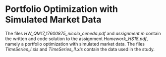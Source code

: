 # Portfolio Optimization with Simulated Market Data

The files *HW_QM17_17600875_nicolo_ceneda.pdf* and *assignment.m* contain the written and code solution to the assignment *Homework_HS18.pdf*, namely a portfolio optimization with simulated market data. The files *TimeSeries_I.xls* and *TimeSeries_II.xls* contain the data used in the study.
